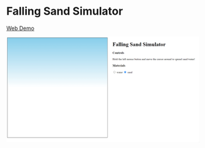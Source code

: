 # Falling Sand Simulator

[Web Demo](https://rhaeguard.github.io/visualizations/falling_sand/index.html)

![](./demo.gif)